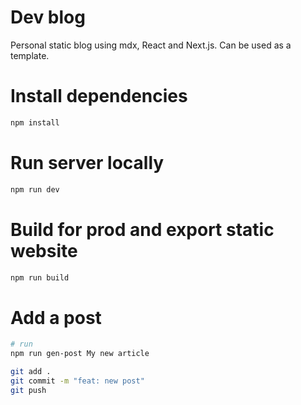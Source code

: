 # Dev blog

Personal static blog using mdx, React and Next.js.
Can be used as a template.

# Install dependencies

```bash
npm install
```

# Run server locally

```bash
npm run dev
```

# Build for prod and export static website

```bash
npm run build
```

# Add a post

```bash
# run
npm run gen-post My new article

git add .
git commit -m "feat: new post"
git push
```
